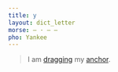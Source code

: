 ```yaml
---
title: y
layout: dict_letter
morse: ‒ · ‒ ‒
pho: Yankee
---
```

> I am [dragging](/dict/dragging.html) my [anchor](/dict/anchor.html).